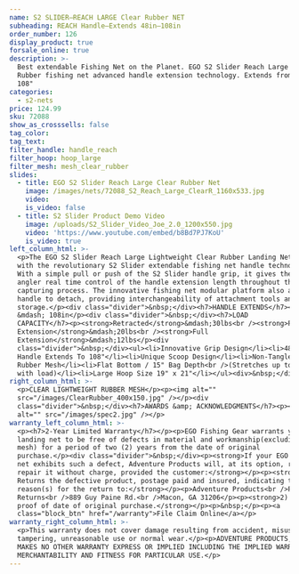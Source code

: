 ```yaml
---
name: S2 SLIDER—REACH LARGE Clear Rubber NET
subheading: REACH Handle—Extends 48in–108in
order_number: 126
display_product: true
forsale_online: true
description: >-
  Best extendable Fishing Net on the Planet. EGO S2 Slider Reach Large Clear
  Rubber fishing net advanced handle extension technology. Extends from 48" to
  108"
categories:
  - s2-nets
price: 124.99
sku: 72088
show_as_crosssells: false
tag_color:
tag_text:
filter_handle: handle_reach
filter_hoop: hoop_large
filter_mesh: mesh_clear_rubber
slides:
  - title: EGO S2 Slider Reach Large Clear Rubber Net
    image: /images/nets/72088_S2_Reach_Large_ClearR_1160x533.jpg
    video:
    is_video: false
  - title: S2 Slider Product Demo Video
    image: /uploads/S2_Slider_Video_Joe_2.0_1200x550.jpg
    video: 'https://www.youtube.com/embed/b8Bd7PJ7KoU'
    is_video: true
left_column_html: >-
  <p>The EGO S2 Slider Reach Large Lightweight Clear Rubber Landing Net comes
  with the revolutionary S2 Slider extendable fishing net handle technology.
  With a simple pull or push of the S2 Slider handle grip, it gives the savvy
  angler real time control of the handle extension length throughout the fish
  capturing process. The innovative fishing net modular platform also allows the
  handle to detach, providing interchangeability of attachment tools and compact
  storage.</p><div class="divider">&nbsp;</div><h7>HANDLE EXTENDS</h7><p>48in
  &mdash; 108in</p><div class="divider">&nbsp;</div><h7>LOAD
  CAPACITY</h7><p><strong>Retracted</strong>&mdash;30lbs<br /><strong>Partial
  Extension</strong>&mdash;20lbs<br /><strong>Full
  Extension</strong>&mdash;12lbs</p><div
  class="divider">&nbsp;</div><ul><li>Innovative Grip Design</li><li>48" Slider
  Handle Extends To 108"</li><li>Unique Scoop Design</li><li>Non-Tangle Clear
  Rubber Mesh</li><li>Flat Bottom / 15" Bag Depth<br />(Stretches up to 1.5X
  with load)</li><li>Large Hoop Size 19" x 21"</li></ul><div>&nbsp;</div>
right_column_html: >-
  <p>CLEAR LIGHTWEIGHT RUBBER MESH</p><p><img alt=""
  src="/images/ClearRubber_400x150.jpg" /></p><div
  class="divider">&nbsp;</div><h7>AWARDS &amp; ACKNOWLEDGMENTS</h7><p><img
  alt="" src="/images/spec2.jpg" /></p>
warranty_left_column_html: >-
  <p><h7>2-Year Limited Warranty</h7></p><p>EGO Fishing Gear warrants your EGO
  landing net to be free of defects in material and workmanship(excluding net
  mesh) for a period of two (2) years from the date of original
  purchase.</p><div class="divider">&nbsp;</div><p><strong>If your EGO fishing
  net exhibits such a defect, Adventure Products will, at its option, replace or
  repair it without charge, provided the customer:</strong></p><p><strong>1)
  Returns the defective product, postage paid and insured, indicating the
  reason(s) for the return to:</strong></p><p>Adventure Products<br />Product
  Returns<br />889 Guy Paine Rd.<br />Macon, GA 31206</p><p><strong>2) Submits
  proof of date of original purchase.</strong></p><p>&nbsp;</p><p><a
  class="block_btn" href="/warranty">File Claim Online</a></p>
warranty_right_column_html: >-
  <p>This warranty does not cover damage resulting from accident, misuse, abuse,
  tampering, unreasonable use or normal wear.</p><p>ADVENTURE PRODUCTS, INC.
  MAKES NO OTHER WARRANTY EXPRESS OR IMPLIED INCLUDING THE IMPLIED WARRANTIES OF
  MERCHANTABILITY AND FITNESS FOR PARTICULAR USE.</p>
---
```

